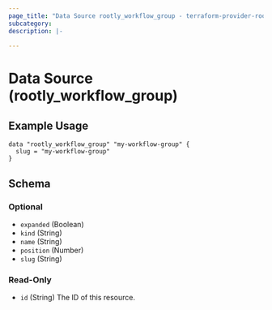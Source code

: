```yaml
---
page_title: "Data Source rootly_workflow_group - terraform-provider-rootly"
subcategory:
description: |-
    
---
```


# Data Source (rootly_workflow_group)



## Example Usage

```shell
data "rootly_workflow_group" "my-workflow-group" {
  slug = "my-workflow-group"
}
```

<!-- schema generated by tfplugindocs -->
## Schema

### Optional

- `expanded` (Boolean)
- `kind` (String)
- `name` (String)
- `position` (Number)
- `slug` (String)

### Read-Only

- `id` (String) The ID of this resource.
